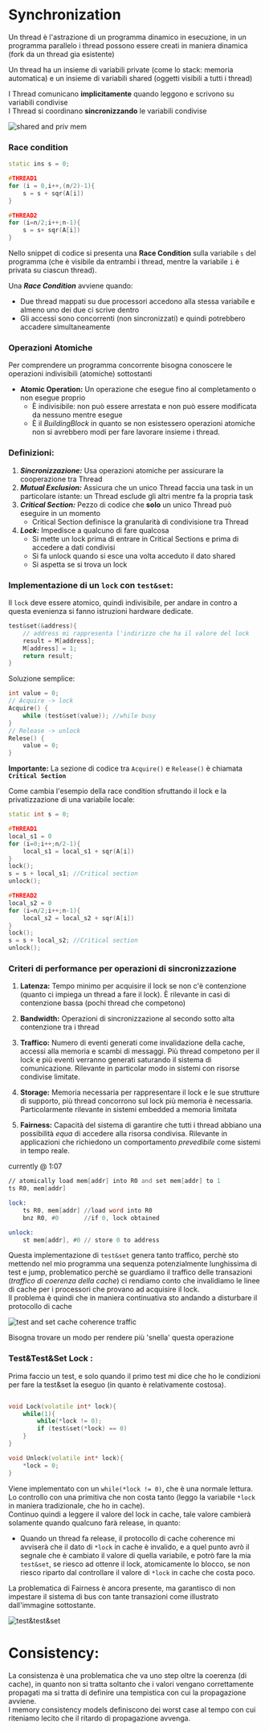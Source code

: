 # Synchronization 


Un thread è l'astrazione di un programma dinamico in esecuzione, in un programma parallelo i thread possono essere creati in maniera dinamica (fork da un thread gia esistente)  

Un thread ha un insieme di variabili private (come lo stack: memoria automatica) e un insieme di variabili shared (oggetti visibili a tutti i thread)  

I Thread comunicano **implicitamente** quando leggono e scrivono su variabili condivise  
I Thread si coordinano **sincronizzando** le variabili condivise  


![shared and priv mem](../../images/shared&priv_mem.png)


### Race condition


```c++
static ins s = 0;

#THREAD1
for (i = 0,i++,(n/2)-1){
    s = s + sqr(A[i])
}

#THREAD2
for (i=n/2;i++;n-1){
    s = s+ sqr(A[i])
}
```

Nello snippet di codice si presenta una **Race Condition** sulla variabile `s` del programma (che è visibile da entrambi i thread, mentre la variabile `i` è privata su ciascun thread).  

Una _**Race Condition**_ avviene quando:
-  Due thread mappati su due processori accedono alla stessa variabile e almeno uno dei due ci scrive dentro 
- Gli accessi sono concorrenti (non sincronizzati) e quindi potrebbero accadere simultaneamente  


### Operazioni Atomiche

Per comprendere un programma concorrente bisogna conoscere le operazioni indivisibili (atomiche) sottostanti

- **Atomic Operation:** Un operazione che esegue fino al completamento o non esegue proprio
    - È indivisibile: non può essere arrestata e non può essere modificata da nessuno mentre esegue
    - È il _BuildingBlock_ in quanto se non esistessero operazioni atomiche non si avrebbero modi per fare lavorare insieme i thread.  

### Definizioni: 

1. _**Sincronizzazione:**_ Usa operazioni atomiche per assicurare la cooperazione tra Thread 
2. _**Mutual Exclusion:**_ Assicura che un unico Thread faccia una task in un particolare istante: un Thread esclude gli altri mentre fa la propria task
3. _**Critical Section:**_ Pezzo di codice che **solo** un unico Thread può eseguire in un momento
    - Critical Section definisce la granularità di condivisione tra Thread
4. _**Lock:**_ Impedisce a qualcuno di fare qualcosa
    - Si mette un lock prima di entrare in Critical Sections e prima di accedere a dati condivisi 
    - Si fa unlock quando si esce una volta acceduto il dato shared
    - Si aspetta se si trova un lock 


### Implementazione di un `lock` con `test&set`:

Il `lock` deve essere atomico, quindi indivisibile, per andare in contro a questa evenienza si fanno istruzioni hardware dedicate.

```c++
test&set(&address){ 
    // address mi rappresenta l'indirizzo che ha il valore del lock 
    result = M[address];
    M[address] = 1;
    return result;
}
```

Soluzione semplice:

```c++
int value = 0;
// Acquire -> lock 
Acquire() {
    while (test&set(value)); //while busy 
}
// Release -> unlock 
Relese() {
    value = 0;
}
```

**Importante:** La sezione di codice tra `Acquire()` e `Release()` è chiamata **`Critical Section`**  

Come cambia l'esempio della race condition sfruttando il lock e la privatizzazione di una variabile locale:

```c++
static int s = 0;

#THREAD1
local_s1 = 0
for (i=0;i++;n/2-1){
    local_s1 = local_s1 + sqr(A[i])
}
lock();
s = s + local_s1; //Critical section
unlock();

#THREAD2
local_s2 = 0
for (i=n/2;i++;n-1){
    local_s2 = local_s2 + sqr(A[i])
}
lock();
s = s + local_s2; //Critical section
unlock();
```

### Criteri di performance per operazioni di sincronizzazione

1. **Latenza:** Tempo minimo per acquisire il lock se non c'è contenzione (quanto ci impiega un thread a fare il lock).  È rilevante in casi di contenzione bassa (pochi thread che competono)

2. **Bandwidth:** Operazioni di sincronizzazione al secondo sotto alta contenzione tra i thread

3. **Traffico:** Numero di eventi generati come invalidazione della cache, accessi alla memoria e scambi di messaggi. Più thread competono per il lock e più eventi verranno generati saturando il sistema di comunicazione.  Rilevante in particolar modo in sistemi con risorse condivise limitate.  

4. **Storage:** Memoria necessaria per rappresentare il lock e le sue strutture di supporto, più thread concorrono sul lock più memoria è necessaria. Particolarmente rilevante in sistemi embedded a memoria limitata

5. **Fairness:** Capacità del sistema di garantire che tutti i thread abbiano una possibilità _equa_ di accedere alla risorsa condivisa.  Rilevante in applicazioni che richiedono un comportamento _prevedibile_ come sistemi in tempo reale.  

currently @ 1:07 





```asm
// atomically load mem[addr] into R0 and set mem[addr] to 1
ts R0, mem[addr] 

lock:
    ts R0, mem[addr] //load word into R0
    bnz R0, #0       //if 0, lock obtained

unlock:
    st mem[addr], #0 // store 0 to address 

```

Questa implementazione di `test&set` genera tanto traffico, perchè sto mettendo nel mio programma una sequenza potenzialmente lunghissima di test e jump, problematico perchè se guardiamo il traffico delle transazioni (*traffico di coerenza della cache*) ci rendiamo conto che invalidiamo le linee di cache per i processori che provano ad acquisire il lock.  
Il problema è quindi che in maniera continuativa sto andando a disturbare il protocollo di cache


![test and set cache coherence traffic](../../images/testandset_cache_traffic.png)


Bisogna trovare un modo per rendere più 'snella' questa operazione

### Test&Test&Set Lock :

Prima faccio un test, e solo quando il primo test mi dice che ho le condizioni per fare la test&set la eseguo (in quanto è relativamente costosa).  


```c++

void Lock(volatile int* lock){
    while(1){
        while(*lock != 0);
        if (test&set(*lock) == 0)
    }
}

void Unlock(volatile int* lock){
    *lock = 0;
}
```

Viene implementato con un `while(*lock != 0)`, che è una normale lettura. Lo controllo con una primitiva che non costa tanto (leggo la variabile `*lock` in maniera tradizionale, che ho in cache).   
Continuo quindi a leggere il valore del lock in cache, tale valore cambierà solamente quando qualcuno farà release, in quanto:
- Quando un thread fa release, il protocollo di cache coherence mi avviserà che il dato di `*lock` in cache è invalido, e a quel punto avrò il segnale che è cambiato il valore di quella variabile, e potrò fare la mia `test&set`, se riesco ad ottenre il lock, atomicamente lo blocco, se non riesco riparto dal controllare il valore di `*lock` in cache che costa poco.  

La problematica di Fairness è ancora presente, ma garantisco di non impestare il sistema di bus con tante transazioni come illustrato dall'immagine sottostante.  


![test&test&set](../../images/testandtestandset.png)




# Consistency:

La consistenza è una problematica che va uno step oltre la coerenza (di cache), in quanto non si tratta soltanto che i valori vengano correttamente propagati ma si tratta di definire una tempistica con cui la propagazione avviene.  
I memory consistency models definiscono dei worst case al tempo con cui riteniamo lecito che il ritardo di propagazione avvenga.   

